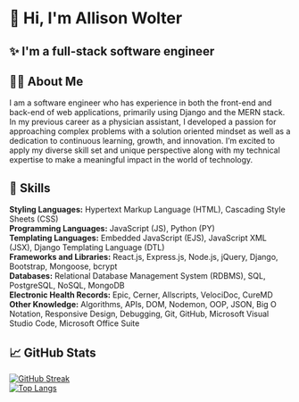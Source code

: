 # 👋 Hi, I'm Allison Wolter

## ✨  I'm a full-stack software engineer

## 👩🏻 About Me
I am a software engineer who has experience in both the front-end and back-end of web applications, primarily using Django and the MERN stack. In my previous career as a physician assistant, I developed a passion for approaching complex problems with a solution oriented mindset as well as a dedication to continuous learning, growth, and innovation. I’m excited to apply my diverse skill set and unique perspective along with my technical expertise to make a meaningful impact in the world of technology.

## 🧠 Skills
**Styling Languages:** Hypertext Markup Language (HTML), Cascading Style Sheets (CSS) <br>
**Programming Languages:** JavaScript (JS), Python (PY) <br>
**Templating Languages:** Embedded JavaScript (EJS), JavaScript XML (JSX), Django Templating Language (DTL) <br>
**Frameworks and Libraries:** React.js, Express.js, Node.js, jQuery, Django, Bootstrap, Mongoose, bcrypt <br>
**Databases:** Relational Database Management System (RDBMS), SQL, PostgreSQL, NoSQL, MongoDB <br>
**Electronic Health Records:** Epic, Cerner, Allscripts, VelociDoc, CureMD <br>
**Other Knowledge:** Algorithms, APIs, DOM, Nodemon, OOP, JSON, Big O Notation, Responsive Design, Debugging, Git, GitHub, Microsoft Visual Studio Code, Microsoft Office Suite <br>

## 📈 GitHub Stats
[![GitHub Streak](https://streak-stats.demolab.com/?user=awolter27&theme=dark)](https://git.io/streak-stats) <br>
[![Top Langs](https://github-readme-stats.vercel.app/api/top-langs/?username=awolter27&layout=compact&theme=vision-friendly-highcontrast)](https://github.com/anuraghazra/github-readme-stats) <br>
